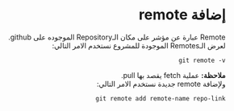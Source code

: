 <div dir="rtl">

# إضافة remote
Remote عبارة عن مؤشر على مكان الـRepository الموجوده على github.
<br>
لعرض الـRemotes الموجودة للمشروع نستخدم الامر التالي:

```
git remote -v
```
**ملاحظة:** عملية fetch يقصد بها pull.
<br>
ولإضافة  remote  جديدة نستخدم الامر التالي:
```
git remote add remote-name repo-link
```
</div>